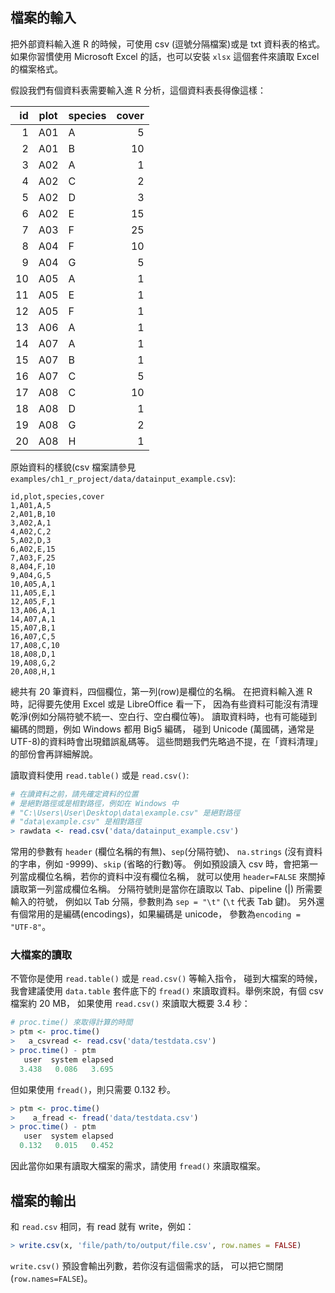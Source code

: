 ## 檔案的輸入

把外部資料輸入進 R 的時候，可使用 csv (逗號分隔檔案)或是
txt 資料表的格式。如果你習慣使用 Microsoft Excel 的話，也可以安裝
```xlsx``` 這個套件來讀取 Excel 的檔案格式。

假設我們有個資料表需要輸入進 R 分析，這個資料表長得像這樣：

| id  |  plot  |  species  |  cover  |
| --: | ------ | --------- | ------: |
|  1  |  A01   |  A        |   5     |
|  2  |  A01   |  B        |  10     |
|  3  |  A02   |  A        |   1     |
|  4  |  A02   |  C        |   2     |
|  5  |  A02   |  D        |   3     |
|  6  |  A02   |  E        |  15     |
|  7  |  A03   |  F        |  25     |
|  8  |  A04   |  F        |  10     |
|  9  |  A04   |  G        |   5     |
| 10  |  A05   |  A        |   1     |
| 11  |  A05   |  E        |   1     |
| 12  |  A05   |  F        |   1     |
| 13  |  A06   |  A        |   1     |
| 14  |  A07   |  A        |   1     |
| 15  |  A07   |  B        |   1     |
| 16  |  A07   |  C        |   5     |
| 17  |  A08   |  C        |  10     |
| 18  |  A08   |  D        |   1     |
| 19  |  A08   |  G        |   2     |
| 20  |  A08   |  H        |   1     |

原始資料的樣貌(csv 檔案請參見 ```examples/ch1_r_project/data/datainput_example.csv```):

```
id,plot,species,cover
1,A01,A,5
2,A01,B,10
3,A02,A,1
4,A02,C,2
5,A02,D,3
6,A02,E,15
7,A03,F,25
8,A04,F,10
9,A04,G,5
10,A05,A,1
11,A05,E,1
12,A05,F,1
13,A06,A,1
14,A07,A,1
15,A07,B,1
16,A07,C,5
17,A08,C,10
18,A08,D,1
19,A08,G,2
20,A08,H,1
```


總共有 20 筆資料，四個欄位，第一列(row)是欄位的名稱。
在把資料輸入進 R 時，記得要先使用 Excel 或是 LibreOffice 看一下，
因為有些資料可能沒有清理乾淨(例如分隔符號不統一、空白行、空白欄位等)。
讀取資料時，也有可能碰到編碼的問題，例如 Windows 都用 Big5 編碼，
碰到 Unicode (萬國碼，通常是 UTF-8)的資料時會出現錯誤亂碼等。
這些問題我們先略過不提，在「資料清理」的部份會再詳細解說。

讀取資料使用 ```read.table()``` 或是 ```read.csv()```:

```R
# 在讀資料之前，請先確定資料的位置
# 是絕對路徑或是相對路徑，例如在 Windows 中
# "C:\Users\User\Desktop\data\example.csv" 是絕對路徑
# "data\example.csv" 是相對路徑
> rawdata <- read.csv('data/datainput_example.csv')
```

常用的參數有 ```header``` (欄位名稱的有無)、```sep```(分隔符號)、
```na.strings``` (沒有資料的字串，例如 -9999)、```skip``` (省略的行數)等。
例如預設讀入 csv 時，會把第一列當成欄位名稱，若你的資料中沒有欄位名稱，
就可以使用 ```header=FALSE``` 來關掉讀取第一列當成欄位名稱。
分隔符號則是當你在讀取以 Tab、pipeline (|) 所需要輸入的符號，
例如以 Tab 分隔，參數則為 ```sep = "\t"``` (```\t``` 代表 Tab 鍵)。
另外還有個常用的是編碼(encodings)，如果編碼是 unicode，
參數為```encoding = "UTF-8"```。

### 大檔案的讀取

不管你是使用 ```read.table()``` 或是 ```read.csv()``` 等輸入指令，
碰到大檔案的時候，我會建議使用 ```data.table``` 套件底下的
```fread()``` 來讀取資料。舉例來說，有個 csv 檔案約 20 MB，
如果使用 ```read.csv()``` 來讀取大概要 3.4 秒：

```R
# proc.time() 來取得計算的時間
> ptm <- proc.time()
>   a_csvread <- read.csv('data/testdata.csv')
> proc.time() - ptm
   user  system elapsed
  3.438   0.086   3.695
```
但如果使用 ```fread()```，則只需要 0.132 秒。

```R
> ptm <- proc.time()
>    a_fread <- fread('data/testdata.csv')
> proc.time() - ptm
   user  system elapsed
  0.132   0.015   0.452
```

因此當你如果有讀取大檔案的需求，請使用 ```fread()```
來讀取檔案。


## 檔案的輸出

和 ```read.csv``` 相同，有 read 就有 write，例如：

```R
> write.csv(x, 'file/path/to/output/file.csv', row.names = FALSE)
```

```write.csv()``` 預設會輸出列數，若你沒有這個需求的話，
可以把它關閉(```row.names=FALSE```)。
